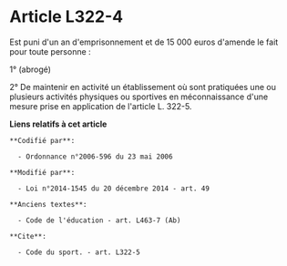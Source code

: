 # Article L322-4

Est puni d'un an d'emprisonnement et de 15 000 euros d'amende le fait pour toute personne : 

1° (abrogé)

2° De maintenir en activité un établissement où sont pratiquées une ou plusieurs activités physiques ou sportives en
méconnaissance d'une mesure prise en application de l'article L. 322-5.

**Liens relatifs à cet article**

	**Codifié par**:

	  - Ordonnance n°2006-596 du 23 mai 2006

	**Modifié par**:

	  - Loi n°2014-1545 du 20 décembre 2014 - art. 49

	**Anciens textes**:

	  - Code de l'éducation - art. L463-7 (Ab)

	**Cite**:

	  - Code du sport. - art. L322-5
